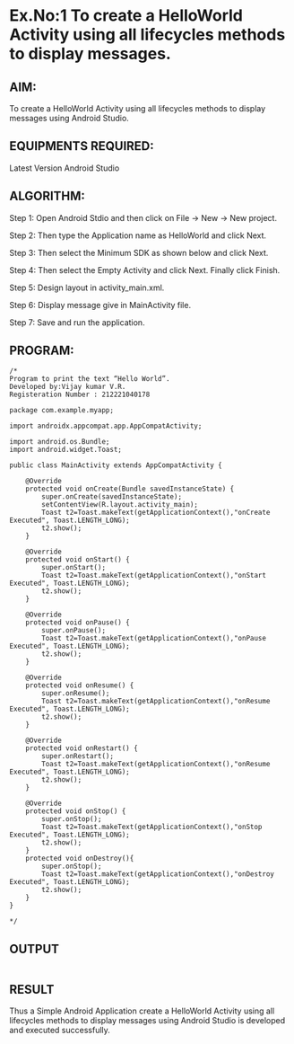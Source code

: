 # Ex.No:1 To create a HelloWorld Activity using all lifecycles methods to display messages.


## AIM:

To create a HelloWorld Activity using all lifecycles methods to display messages using Android Studio.

## EQUIPMENTS REQUIRED:

Latest Version Android Studio

## ALGORITHM:

Step 1: Open Android Stdio and then click on File -> New -> New project.

Step 2: Then type the Application name as HelloWorld and click Next. 

Step 3: Then select the Minimum SDK as shown below and click Next.

Step 4: Then select the Empty Activity and click Next. Finally click Finish.

Step 5: Design layout in activity_main.xml.

Step 6: Display message give in MainActivity file.

Step 7: Save and run the application.

## PROGRAM:
```
/*
Program to print the text “Hello World”.
Developed by:Vijay kumar V.R.
Registeration Number : 212221040178

package com.example.myapp;

import androidx.appcompat.app.AppCompatActivity;

import android.os.Bundle;
import android.widget.Toast;

public class MainActivity extends AppCompatActivity {

    @Override
    protected void onCreate(Bundle savedInstanceState) {
        super.onCreate(savedInstanceState);
        setContentView(R.layout.activity_main);
        Toast t2=Toast.makeText(getApplicationContext(),"onCreate Executed", Toast.LENGTH_LONG);
        t2.show();
    }

    @Override
    protected void onStart() {
        super.onStart();
        Toast t2=Toast.makeText(getApplicationContext(),"onStart Executed", Toast.LENGTH_LONG);
        t2.show();
    }

    @Override
    protected void onPause() {
        super.onPause();
        Toast t2=Toast.makeText(getApplicationContext(),"onPause Executed", Toast.LENGTH_LONG);
        t2.show();
    }

    @Override
    protected void onResume() {
        super.onResume();
        Toast t2=Toast.makeText(getApplicationContext(),"onResume Executed", Toast.LENGTH_LONG);
        t2.show();
    }

    @Override
    protected void onRestart() {
        super.onRestart();
        Toast t2=Toast.makeText(getApplicationContext(),"onResume Executed", Toast.LENGTH_LONG);
        t2.show();
    }

    @Override
    protected void onStop() {
        super.onStop();
        Toast t2=Toast.makeText(getApplicationContext(),"onStop Executed", Toast.LENGTH_LONG);
        t2.show();
    }
    protected void onDestroy(){
        super.onStop();
        Toast t2=Toast.makeText(getApplicationContext(),"onDestroy Executed", Toast.LENGTH_LONG);
        t2.show();
    }
}

*/
```

## OUTPUT

![]()






## RESULT
Thus a Simple Android Application create a HelloWorld Activity using all lifecycles methods to display messages using Android Studio is developed and executed successfully.
